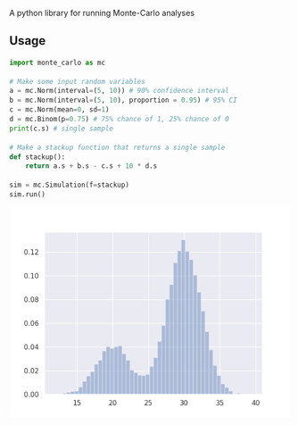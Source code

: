 A python library for running Monte-Carlo analyses

## Usage

```python
import monte_carlo as mc

# Make some input random variables
a = mc.Norm(interval=(5, 10)) # 90% confidence interval
b = mc.Norm(interval=(5, 10), proportion = 0.95) # 95% CI
c = mc.Norm(mean=0, sd=1)
d = mc.Binom(p=0.75) # 75% chance of 1, 25% chance of 0
print(c.s) # single sample

# Make a stackup function that returns a single sample
def stackup():
    return a.s + b.s - c.s + 10 * d.s

sim = mc.Simulation(f=stackup)
sim.run()

```

![example_plot](plot.png)
